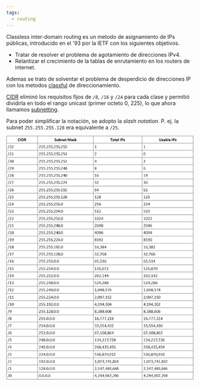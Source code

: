 ```yaml
---
tags:
  - routing
---
```


Classless inter-domain routing es un metodo de asignamiento de IPs públicas, introducido en el '93 por la IETF con los siguientes objetivos.
- Tratar de resolver el problema de agotamiento de direcciones IPv4.
- Relantizar el crecimiento de la tablas de enrutamiento en los routers de internet.

Ademas se trato de solventar el problema de desperdicio de direcciones IP con los metodos [classful](classful.md) de direccionamiento. 

[CIDR]() eliminó los requisitos fijos de `/8`, `/16` y `/24` para cada clase y permitió dividirla en todo el rango unicast (primer octeto 0, 225), lo que ahora llamamos [subnetting](../labs/NetWarriors/subnetting.md). 

Para poder simplificar la notación, se adopto la _slash notation_. P. ej. la subnet `255.255.255.128` era equivalente a `/25`.

![](_anexos_/2018-06-08_11-57-24-b43b39665963f818d49609459d652f04.png)